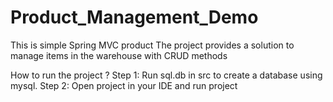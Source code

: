# Product_Management_Demo
This is simple Spring MVC product
The project provides a solution to manage items in the warehouse with CRUD methods

How to run the project ?
Step 1: Run sql.db in src to create a database using mysql.
Step 2: Open project in your IDE and run project
